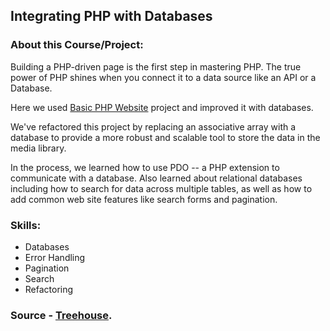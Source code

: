 ## Integrating PHP with Databases

### About this Course/Project:

Building a PHP-driven page is the first step in mastering PHP. The true power of PHP shines when you connect it to a data source like an API or a Database.

Here we used [Basic PHP Website](https://github.com/Navalag/Treehouse-Workflow/tree/master/PHP/PHP_website) project and improved it with databases.

We've refactored this project by replacing an associative array with a database to provide a more robust and scalable tool to store the data in the media library.

In the process, we learned how to use PDO -- a PHP extension to communicate with a database. Also learned about relational databases including how to search for data across multiple tables, as well as how to add common web site features like search forms and pagination.

### Skills:

- Databases
- Error Handling
- Pagination
- Search
- Refactoring

### Source - [Treehouse](https://teamtreehouse.com/techdegree).
